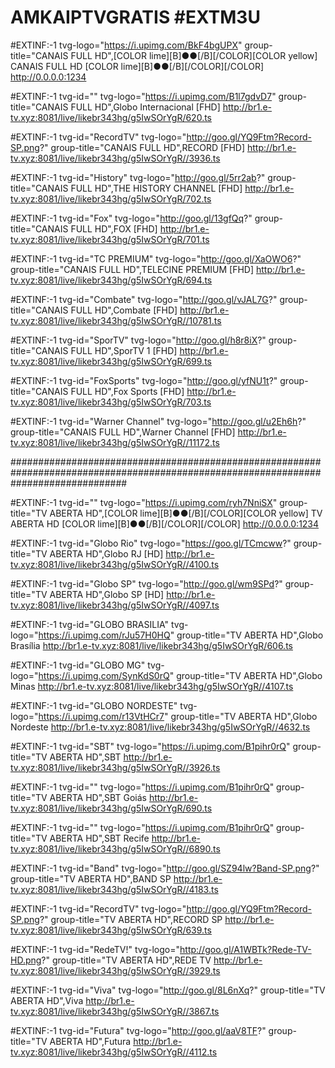# AMKAIPTVGRATIS #EXTM3U
 
 
#EXTINF:-1 tvg-logo="https://i.upimg.com/BkF4bgUPX" group-title="CANAIS FULL HD",[COLOR lime][B]●●[/B][/COLOR][COLOR yellow] CANAIS FULL HD [COLOR lime][B]●●[/B][/COLOR][/COLOR]
http://0.0.0.0:1234
 
#EXTINF:-1 tvg-id=""  tvg-logo="https://i.upimg.com/B1l7gdvD7" group-title="CANAIS FULL HD",Globo Internacional [FHD]
http://br1.e-tv.xyz:8081/live/likebr343hg/g5IwSOrYgR/620.ts
 
#EXTINF:-1 tvg-id="RecordTV"  tvg-logo="http://goo.gl/YQ9Ftm?Record-SP.png?" group-title="CANAIS FULL HD",RECORD [FHD]
http://br1.e-tv.xyz:8081/live/likebr343hg/g5IwSOrYgR//3936.ts
 
#EXTINF:-1 tvg-id="History" tvg-logo="http://goo.gl/5rr2ab?" group-title="CANAIS FULL HD",THE HISTORY CHANNEL [FHD]
http://br1.e-tv.xyz:8081/live/likebr343hg/g5IwSOrYgR/702.ts
 
#EXTINF:-1 tvg-id="Fox" tvg-logo="http://goo.gl/13gfQq?" group-title="CANAIS FULL HD",FOX [FHD]
http://br1.e-tv.xyz:8081/live/likebr343hg/g5IwSOrYgR/701.ts
 
#EXTINF:-1 tvg-id="TC PREMIUM" tvg-logo="http://goo.gl/XaOWO6?" group-title="CANAIS FULL HD",TELECINE PREMIUM [FHD]
http://br1.e-tv.xyz:8081/live/likebr343hg/g5IwSOrYgR/694.ts
 
#EXTINF:-1 tvg-id="Combate" tvg-logo="http://goo.gl/vJAL7G?"  group-title="CANAIS FULL HD",Combate [FHD]
http://br1.e-tv.xyz:8081/live/likebr343hg/g5IwSOrYgR//10781.ts
 
#EXTINF:-1 tvg-id="SporTV" tvg-logo="http://goo.gl/h8r8iX?"  group-title="CANAIS FULL HD",SporTV 1 [FHD]
http://br1.e-tv.xyz:8081/live/likebr343hg/g5IwSOrYgR/699.ts
 
#EXTINF:-1 tvg-id="FoxSports" tvg-logo="http://goo.gl/yfNU1t?"  group-title="CANAIS FULL HD",Fox Sports [FHD]
http://br1.e-tv.xyz:8081/live/likebr343hg/g5IwSOrYgR/703.ts
 
#EXTINF:-1 tvg-id="Warner Channel" tvg-logo="http://goo.gl/u2Eh6h?" group-title="CANAIS FULL HD",Warner Channel [FHD]
http://br1.e-tv.xyz:8081/live/likebr343hg/g5IwSOrYgR//11172.ts
 
 
#####################################################################################################################################
 
 
#EXTINF:-1 tvg-id="" tvg-logo="https://i.upimg.com/ryh7NniSX" group-title="TV ABERTA HD",[COLOR lime][B]●●[/B][/COLOR][COLOR yellow] TV ABERTA HD [COLOR lime][B]●●[/B][/COLOR][/COLOR]
http://0.0.0.0:1234
 
#EXTINF:-1 tvg-id="Globo Rio"  tvg-logo="https://goo.gl/TCmcww?" group-title="TV ABERTA HD",Globo RJ [HD]
http://br1.e-tv.xyz:8081/live/likebr343hg/g5IwSOrYgR//4100.ts
 
#EXTINF:-1 tvg-id="Globo SP" tvg-logo="http://goo.gl/wm9SPd?" group-title="TV ABERTA HD",Globo SP [HD]
http://br1.e-tv.xyz:8081/live/likebr343hg/g5IwSOrYgR//4097.ts
 
#EXTINF:-1 tvg-id="GLOBO BRASILIA" tvg-logo="https://i.upimg.com/rJu57H0HQ" group-title="TV ABERTA HD",Globo Brasília
http://br1.e-tv.xyz:8081/live/likebr343hg/g5IwSOrYgR/606.ts
 
#EXTINF:-1 tvg-id="GLOBO MG" tvg-logo="https://i.upimg.com/SynKdS0rQ" group-title="TV ABERTA HD",Globo Minas
http://br1.e-tv.xyz:8081/live/likebr343hg/g5IwSOrYgR//4107.ts
 
#EXTINF:-1 tvg-id="GLOBO NORDESTE" tvg-logo="https://i.upimg.com/r13VtHCr7" group-title="TV ABERTA HD",Globo Nordeste
http://br1.e-tv.xyz:8081/live/likebr343hg/g5IwSOrYgR//4632.ts
 
#EXTINF:-1 tvg-id="SBT" tvg-logo="https://i.upimg.com/B1pihr0rQ" group-title="TV ABERTA HD",SBT
http://br1.e-tv.xyz:8081/live/likebr343hg/g5IwSOrYgR//3926.ts
 
#EXTINF:-1 tvg-id="" tvg-logo="https://i.upimg.com/B1pihr0rQ" group-title="TV ABERTA HD",SBT Goiás
http://br1.e-tv.xyz:8081/live/likebr343hg/g5IwSOrYgR/690.ts
 
#EXTINF:-1 tvg-id="" tvg-logo="https://i.upimg.com/B1pihr0rQ" group-title="TV ABERTA HD",SBT Recife
http://br1.e-tv.xyz:8081/live/likebr343hg/g5IwSOrYgR//6890.ts
 
#EXTINF:-1 tvg-id="Band"  tvg-logo="http://goo.gl/SZ94lw?Band-SP.png?" group-title="TV ABERTA HD",BAND SP
http://br1.e-tv.xyz:8081/live/likebr343hg/g5IwSOrYgR//4183.ts
 
#EXTINF:-1 tvg-id="RecordTV"  tvg-logo="http://goo.gl/YQ9Ftm?Record-SP.png?" group-title="TV ABERTA HD",RECORD SP
http://br1.e-tv.xyz:8081/live/likebr343hg/g5IwSOrYgR/639.ts
 
#EXTINF:-1 tvg-id="RedeTV!"  tvg-logo="http://goo.gl/A1WBTk?Rede-TV-HD.png?" group-title="TV ABERTA HD",REDE TV
http://br1.e-tv.xyz:8081/live/likebr343hg/g5IwSOrYgR//3929.ts
 
#EXTINF:-1 tvg-id="Viva"  tvg-logo="http://goo.gl/8L6nXq?" group-title="TV ABERTA HD",Viva
http://br1.e-tv.xyz:8081/live/likebr343hg/g5IwSOrYgR//3867.ts
 
#EXTINF:-1 tvg-id="Futura"  tvg-logo="http://goo.gl/aaV8TF?" group-title="TV ABERTA HD",Futura
http://br1.e-tv.xyz:8081/live/likebr343hg/g5IwSOrYgR//4112.ts
